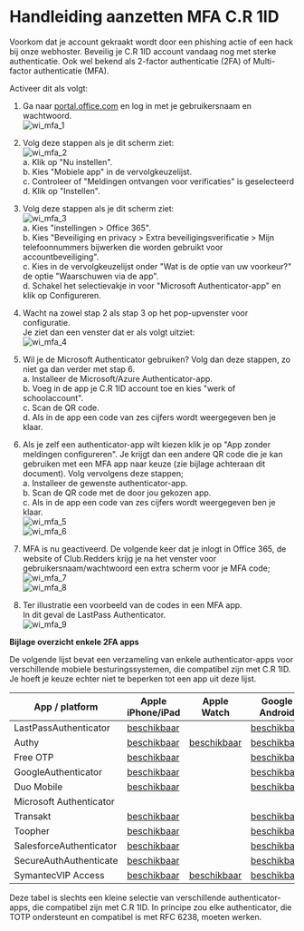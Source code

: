 # Handleiding aanzetten MFA C.R 1ID

Voorkom dat je account gekraakt wordt door een phishing actie of een hack bij onze webhoster.
Beveilig je C.R 1ID account vandaag nog met sterke authenticatie.
Ook wel bekend als 2-factor authenticatie (2FA) of Multi-factor authenticatie (MFA).

Activeer dit als volgt:

1. Ga naar [portal.office.com](https://portal.office.com/OLS/MySoftware.aspx) en log in met je gebruikersnaam en wachtwoord.  
   ![wi_mfa_1](../../../assets/screenshots/mfa/wi_mfa_1.png)

2. Volg deze stappen als je dit scherm ziet:  
   ![wi_mfa_2](../../../assets/screenshots/mfa/wi_mfa_2.png)  
  a. Klik op &quot;Nu instellen&quot;.  
  b. Kies &quot;Mobiele app&quot; in de vervolgkeuzelijst.  
  c. Controleer of &quot;Meldingen ontvangen voor verificaties&quot; is geselecteerd  
  d. Klik op &quot;Instellen&quot;.  

3. Volg deze stappen als je dit scherm ziet:  
   ![wi_mfa_3](../../../assets/screenshots/mfa/wi_mfa_3.png)  
  a. Kies &quot;instellingen &gt; Office 365&quot;.  
  b. Kies &quot;Beveiliging en privacy &gt; Extra beveiligingsverificatie &gt; Mijn telefoonnummers bijwerken die worden gebruikt voor accountbeveiliging&quot;.  
  c. Kies in de vervolgkeuzelijst onder &quot;Wat is de optie van uw voorkeur?&quot; de optie &quot;Waarschuwen via de app&quot;.  
  d. Schakel het selectievakje in voor &quot;Microsoft Authenticator-app&quot; en klik op Configureren.  

4. Wacht na zowel stap 2 als stap 3 op het pop-upvenster voor configuratie.  
   Je ziet dan een venster dat er als volgt uitziet:  
   ![wi_mfa_4](../../../assets/screenshots/mfa/wi_mfa_4.png)

5. Wil je de Microsoft Authenticator gebruiken? Volg dan deze stappen, zo niet ga dan verder met stap 6.  
  a. Installeer de Microsoft/Azure Authenticator-app.  
  b. Voeg in de app je C.R 1ID account toe en kies &quot;werk of schoolaccount&quot;.  
  c. Scan de QR code.  
  d. Als in de app een code van zes cijfers wordt weergegeven ben je klaar.  

6. Als je zelf een authenticator-app wilt kiezen klik je op &quot;App zonder meldingen configureren&quot;. Je krijgt dan een andere QR code die je kan gebruiken met een MFA app naar keuze (zie bijlage achteraan dit document). Volg vervolgens deze stappen;  
  a. Installeer de gewenste authenticator-app.  
  b. Scan de QR code met de door jou gekozen app.  
  c. Als in de app een code van zes cijfers wordt weergegeven ben je klaar.  
  ![wi_mfa_5](../../../assets/screenshots/mfa/wi_mfa_5.png)  
  ![wi_mfa_6](../../../assets/screenshots/mfa/wi_mfa_6.png)

7. MFA is nu geactiveerd. De volgende keer dat je inlogt in Office 365, de website of Club.Redders krijg je na het venster voor gebruikersnaam/wachtwoord een extra scherm voor je MFA code;  
   ![wi_mfa_7](../../../assets/screenshots/mfa/wi_mfa_7.png)  
   ![wi_mfa_8](../../../assets/screenshots/mfa/wi_mfa_8.png)

8. Ter illustratie een voorbeeld van de codes in een MFA app.  
   In dit geval de LastPass Authenticator.  
   ![wi_mfa_9](../../../assets/screenshots/mfa/wi_mfa_9.png)

**Bijlage overzicht enkele 2FA apps**

De volgende lijst bevat een verzameling van enkele authenticator-apps voor verschillende mobiele besturingssystemen, die compatibel zijn met C.R 1ID. Je hoeft je keuze echter niet te beperken tot een app uit deze lijst.

| **App / platform** | **Apple iPhone/iPad** | **Apple Watch** | **Google Android** | **Windows Phone** | **Black Berry** |
| --- | --- | --- | --- | --- | --- |
| LastPassAuthenticator | [beschikbaar](https://itunes.apple.com/us/app/lastpass-authenticator/id1079110004) | | [beschikbaar](https://play.google.com/store/apps/details?id=com.lastpass.authenticator) | [beschikbaar](https://www.microsoft.com/en-us/store/apps/lastpass-authenticator/9nblggh5l9d7) | |
| Authy | [beschikbaar](https://itunes.apple.com/us/app/authy/id494168017?mt=8) | [beschikbaar](https://itunes.apple.com/us/app/authy/id494168017?mt=8) | [beschikbaar](https://play.google.com/store/apps/details?id=com.authy.authy&amp;hl=en) | | |
| Free OTP | [beschikbaar](https://itunes.apple.com/us/app/freeotp-authenticator/id872559395?mt=8) | | [beschikbaar](https://play.google.com/store/apps/details?id=org.fedorahosted.freeotp) | | |
| GoogleAuthenticator | [beschikbaar](https://itunes.apple.com/us/app/google-%20authenticator/id388497605?mt=8) | | [beschikbaar](https://play.google.com/store/apps/details?id=com.google.android.apps.authenticator2&amp;hl=en) | | [beschikbaar](https://support.google.com/accounts/answer/1066447?hl=en) |
| Duo Mobile | [beschikbaar](https://itunes.apple.com/us/app/duo-mobile/id422663827) | | [beschikbaar](https://play.google.com/store/apps/details?id=com.duosecurity.duomobile&amp;hl=en) | [beschikbaar](http://guide.duosecurity.com/windows-phone-7) | [beschikbaar](http://guide.duosecurity.com/blackberry) |
| Microsoft Authenticator | | | | [beschikbaar](http://www.windowsphone.com/en-us/store/app/authenticator/021dd79f-0598-%20e011-986b-78e7d1fa76f8) | |
| Transakt | [beschikbaar](https://itunes.apple.com/za/app/transakt/id579228231?mt=8&amp;uo=4) | | [beschikbaar](https://play.google.com/store/apps/details?id=com.entersekt.android.transakt) | [beschikbaar](http://www.windowsphone.com/s?appid=d05bcee7-4c5d-4710-aae1-a48c66dc53b9) | [beschikbaar](http://appworld.blackberry.com/webstore/content/43045889/) |
| Toopher | [beschikbaar](https://itunes.apple.com/us/app/toopher/id562592093?mt=8) | | [beschikbaar](https://play.google.com/store/apps/details?id=com.toopher.android&amp;hl=en) | | |
| SalesforceAuthenticator | [beschikbaar](https://itunes.apple.com/us/app/salesforce-%20authenticator/id782057975?mt=8) | | [beschikbaar](https://play.google.com/store/apps/details?id=com.salesforce.authenticator&amp;hl=en) | | |
| SecureAuthAuthenticate | [beschikbaar](https://itunes.apple.com/nl/app/secureauth-authenticate/id615536686?mt=8) | | [beschikbaar](https://play.google.com/store/apps/details?id=secureauth.android.token&amp;hl=nl) | | |
| SymantecVIP Access | [beschikbaar](https://itunes.apple.com/app/vip-access-for-iphone/id307658513) | [beschikbaar](https://itunes.apple.com/app/vip-access-for-iphone/id307658513) | [beschikbaar](https://play.google.com/store/apps/details?id=com.verisign.mvip.main&amp;hl=en) | | |

Deze tabel is slechts een kleine selectie van verschillende authenticator-apps, die compatibel zijn met C.R 1ID. In principe zou elke authenticator, die TOTP ondersteunt en compatibel is met RFC 6238, moeten werken.